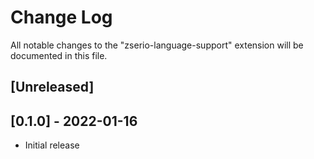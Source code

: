 # Change Log

All notable changes to the "zserio-language-support" extension will be documented in this file.

## [Unreleased]

## [0.1.0] - 2022-01-16

- Initial release

